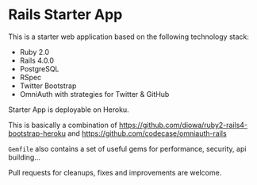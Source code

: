 Rails Starter App
===========

This is a starter web application based on the following technology stack:

* Ruby 2.0
* Rails 4.0.0
* PostgreSQL
* RSpec
* Twitter Bootstrap
* OmniAuth with strategies for Twitter & GitHub

Starter App is deployable on Heroku.

This is basically a combination of https://github.com/diowa/ruby2-rails4-bootstrap-heroku and https://github.com/codecase/omniauth-rails

```Gemfile``` also contains a set of useful gems for performance, security, api building...

Pull requests for cleanups, fixes and improvements are welcome.
